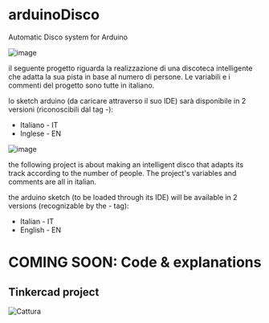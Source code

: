# arduinoDisco
Automatic Disco system for Arduino

![image](https://user-images.githubusercontent.com/84080587/194774644-66c6fa81-5d29-4b5c-a49f-c68afc953cde.png)

il seguente progetto riguarda la realizzazione di una discoteca intelligente che adatta la sua pista in base al numero di persone.
Le variabili e i commenti del progetto sono tutte in italiano.

lo sketch arduino (da caricare attraverso il suo IDE) sarà disponibile in 2 versioni (riconoscibili dal tag -<iso>): 
- Italiano - IT
- Inglese - EN

![image](https://user-images.githubusercontent.com/84080587/194774673-78c41fb4-463f-4ccd-86cf-5b8cb443272e.png)

the following project is about making an intelligent disco that adapts its track according to the number of people.
The project's variables and comments are all in italian.

the arduino sketch (to be loaded through its IDE) will be available in 2 versions (recognizable by the -<iso> tag): 
- Italian - IT
- English - EN

# COMING SOON: Code & explanations

## Tinkercad project

![Cattura](https://user-images.githubusercontent.com/84080587/194774445-bf0632c0-070d-4b00-b08c-3b0acd0c29a2.PNG)


